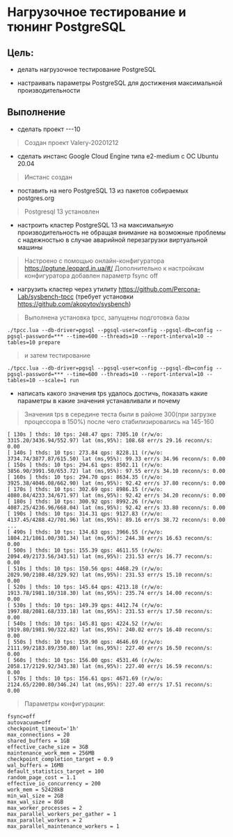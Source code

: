 # Нагрузочное тестирование и тюнинг PostgreSQL

## Цель:

- делать нагрузочное тестирование PostgreSQL

- настраивать параметры PostgreSQL для достижения максимальной производительности

## Выполнение

- сделать проект <firstname>-<lastname>-<yyyymmdd>-10

>Создан проект Valery-20201212

- сделать инстанс Google Cloud Engine типа e2-medium с ОС Ubuntu 20.04

> Инстанс создан

- поставить на него PostgreSQL 13 из пакетов собираемых postgres.org

> Postgresql 13 установлен

- настроить кластер PostgreSQL 13 на максимальную производительность не обращая внимание на возможные проблемы с надежностью в случае аварийной перезагрузки виртуальной машины

> Настроено с помощью онлайн-конфигуратора https://pgtune.leopard.in.ua/#/
> Дополнительно к настройкам конфигуратора добавлен параметр fsync off

- нагрузить кластер через утилиту https://github.com/Percona-Lab/sysbench-tpcc (требует установки https://github.com/akopytov/sysbench)

> Выполнена установка tpcc, запущены подготовка базы

```
./tpcc.lua --db-driver=pgsql --pgsql-user=config --pgsql-db=config --pgsql-password=*** --time=600 --threads=10 --report-interval=10 --tables=10 prepare
```

> и затем тестирование

```
./tpcc.lua --db-driver=pgsql --pgsql-user=config --pgsql-db=config --pgsql-password=*** --time=600 --threads=10 --report-interval=10 --tables=10 --scale=1 run
```

- написать какого значения tps удалось достичь, показать какие параметры в какие значения устанавливали и почему 

> Значения tps в середине теста были в районе 300(при загрузке процессора в 150%) после чего стабилизировались на 145-160

```
[ 130s ] thds: 10 tps: 248.47 qps: 7305.10 (r/w/o: 3315.20/3436.94/552.97) lat (ms,95%): 108.68 err/s 29.16 reconn/s: 0.00
[ 140s ] thds: 10 tps: 273.84 qps: 8228.11 (r/w/o: 3734.74/3877.87/615.50) lat (ms,95%): 99.33 err/s 34.96 reconn/s: 0.00
[ 150s ] thds: 10 tps: 294.61 qps: 8502.11 (r/w/o: 3856.90/3991.50/653.72) lat (ms,95%): 97.55 err/s 34.10 reconn/s: 0.00
[ 160s ] thds: 10 tps: 294.70 qps: 8634.35 (r/w/o: 3925.38/4046.08/662.90) lat (ms,95%): 92.42 err/s 37.80 reconn/s: 0.00
[ 170s ] thds: 10 tps: 302.69 qps: 8986.15 (r/w/o: 4080.84/4233.34/671.97) lat (ms,95%): 92.42 err/s 34.20 reconn/s: 0.00
[ 180s ] thds: 10 tps: 300.92 qps: 8992.26 (r/w/o: 4087.25/4236.96/668.04) lat (ms,95%): 92.42 err/s 33.80 reconn/s: 0.00
[ 190s ] thds: 10 tps: 314.31 qps: 9127.83 (r/w/o: 4137.45/4288.42/701.96) lat (ms,95%): 89.16 err/s 38.72 reconn/s: 0.00
...
[ 490s ] thds: 10 tps: 134.63 qps: 3966.55 (r/w/o: 1804.21/1861.00/301.34) lat (ms,95%): 244.38 err/s 16.63 reconn/s: 0.00
[ 500s ] thds: 10 tps: 155.39 qps: 4611.55 (r/w/o: 2094.49/2173.56/343.51) lat (ms,95%): 231.53 err/s 16.77 reconn/s: 0.00
[ 510s ] thds: 10 tps: 150.56 qps: 4468.29 (r/w/o: 2029.90/2108.48/329.92) lat (ms,95%): 231.53 err/s 15.10 reconn/s: 0.00
[ 520s ] thds: 10 tps: 145.64 qps: 4213.18 (r/w/o: 1913.78/1981.10/318.30) lat (ms,95%): 235.74 err/s 14.00 reconn/s: 0.00
[ 530s ] thds: 10 tps: 149.39 qps: 4412.74 (r/w/o: 1997.88/2081.68/333.18) lat (ms,95%): 231.53 err/s 17.50 reconn/s: 0.00
[ 540s ] thds: 10 tps: 145.81 qps: 4224.52 (r/w/o: 1919.80/1981.90/322.82) lat (ms,95%): 240.02 err/s 16.40 reconn/s: 0.00
[ 550s ] thds: 10 tps: 159.90 qps: 4646.69 (r/w/o: 2111.99/2183.89/350.80) lat (ms,95%): 227.40 err/s 16.50 reconn/s: 0.00
[ 560s ] thds: 10 tps: 156.00 qps: 4531.46 (r/w/o: 2058.17/2129.92/343.38) lat (ms,95%): 227.40 err/s 16.59 reconn/s: 0.00
[ 570s ] thds: 10 tps: 156.61 qps: 4671.69 (r/w/o: 2124.65/2200.80/346.24) lat (ms,95%): 227.40 err/s 17.51 reconn/s: 0.00

```

> Параметры конфигурации:

```
fsync=off
autovacuum=off
checkpoint_timeout='1h'
max_connections = 20
shared_buffers = 1GB
effective_cache_size = 3GB
maintenance_work_mem = 256MB
checkpoint_completion_target = 0.9
wal_buffers = 16MB
default_statistics_target = 100
random_page_cost = 1.1
effective_io_concurrency = 200
work_mem = 52428kB
min_wal_size = 2GB
max_wal_size = 8GB
max_worker_processes = 2
max_parallel_workers_per_gather = 1
max_parallel_workers = 2
max_parallel_maintenance_workers = 1
```
